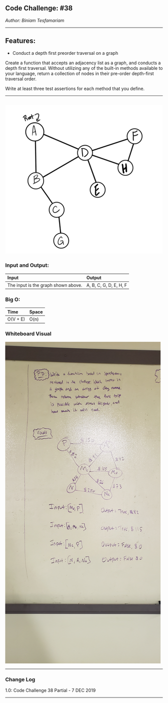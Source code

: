 ## Code Challenge: #38    
*Author: Biniam Tesfamariam*

---


## Features:  
- Conduct a depth first preorder traversal on a graph


Create a function that accepts an adjacency list as a graph, and conducts a depth first traversal. Without utilizing any of the built-in methods available to your language, return a collection of nodes in their pre-order depth-first traversal order.  

Write at least three test assertions for each method that you define.  


---
![Image 1](https://github.com/biniamsea2/data-structures-and-algorithms-401/blob/depth-first/DSA/depthfirst/Day28Example.png)
---

### Input and Output:  
| Input |  Output |
| :----------- | :----------- |
The input is the graph shown above. | A, B, C, G, D, E, H, F | 




### Big O:  
| Time |  Space |
| :----------- | :----------- |
 O(V + E) | O(n) | 


### Whiteboard Visual
![Image 1](https://github.com/biniamsea2/data-structures-and-algorithms-401/blob/master/DSA/edges/20191205_162204.jpg)

---

### Change Log
 
1.0: Code Challenge 38 Partial - 7 DEC 2019  


---
